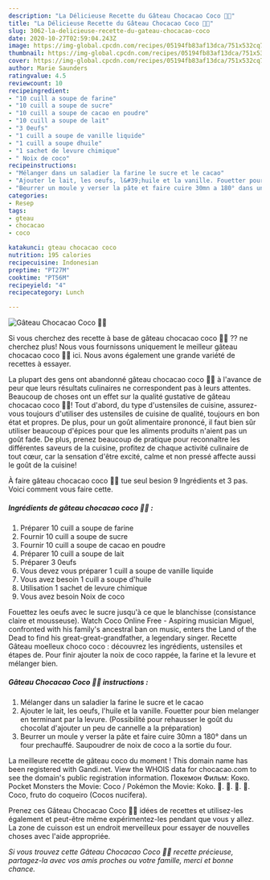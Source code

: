 ```yaml
---
description: "La Délicieuse Recette du Gâteau Chocacao Coco 🍩🌴"
title: "La Délicieuse Recette du Gâteau Chocacao Coco 🍩🌴"
slug: 3062-la-delicieuse-recette-du-gateau-chocacao-coco
date: 2020-10-27T02:59:04.243Z
image: https://img-global.cpcdn.com/recipes/05194fb83af13dca/751x532cq70/gateau-chocacao-coco-🍩🌴-photo-principale-de-la-recette.jpg
thumbnail: https://img-global.cpcdn.com/recipes/05194fb83af13dca/751x532cq70/gateau-chocacao-coco-🍩🌴-photo-principale-de-la-recette.jpg
cover: https://img-global.cpcdn.com/recipes/05194fb83af13dca/751x532cq70/gateau-chocacao-coco-🍩🌴-photo-principale-de-la-recette.jpg
author: Marie Saunders
ratingvalue: 4.5
reviewcount: 10
recipeingredient:
- "10 cuill a soupe de farine"
- "10 cuill a soupe de sucre"
- "10 cuill a soupe de cacao en poudre"
- "10 cuill a soupe de lait"
- "3 0eufs"
- "1 cuill a soupe de vanille liquide"
- "1 cuill a soupe dhuile"
- "1 sachet de levure chimique"
- " Noix de coco"
recipeinstructions:
- "Mélanger dans un saladier la farine le sucre et le cacao"
- "Ajouter le lait, les oeufs, l&#39;huile et la vanille. Fouetter pour bien melanger en terminant par la levure. (Possibilité pour rehausser le goût du chocolat d&#39;ajouter un peu de cannelle a la préparation)"
- "Beurrer un moule y verser la pâte et faire cuire 30mn a 180° dans un four prechauffé. Saupoudrer de noix de coco a la sortie du four."
categories:
- Resep
tags:
- gteau
- chocacao
- coco

katakunci: gteau chocacao coco 
nutrition: 195 calories
recipecuisine: Indonesian
preptime: "PT27M"
cooktime: "PT56M"
recipeyield: "4"
recipecategory: Lunch

---
```



![Gâteau Chocacao Coco 🍩🌴](https://img-global.cpcdn.com/recipes/05194fb83af13dca/751x532cq70/gateau-chocacao-coco-🍩🌴-photo-principale-de-la-recette.jpg)

Si vous cherchez des recette à base de gâteau chocacao coco 🍩🌴 ?? ne cherchez plus! Nous vous fournissons uniquement le meilleur gâteau chocacao coco 🍩🌴 ici. Nous avons également une grande variété de recettes à essayer.

La plupart des gens ont abandonné gâteau chocacao coco 🍩🌴 à l'avance de peur que leurs résultats culinaires ne correspondent pas à leurs attentes. Beaucoup de choses ont un effet sur la qualité gustative de gâteau chocacao coco 🍩🌴! Tout d'abord, du type d'ustensiles de cuisine, assurez-vous toujours d'utiliser des ustensiles de cuisine de qualité, toujours en bon état et propres. De plus, pour un goût alimentaire prononcé, il faut bien sûr utiliser beaucoup d'épices pour que les aliments produits n'aient pas un goût fade. De plus, prenez beaucoup de pratique pour reconnaître les différentes saveurs de la cuisine, profitez de chaque activité culinaire de tout cœur, car la sensation d'être excité, calme et non pressé affecte aussi le goût de la cuisine!

<!--inarticleads1-->

À faire gâteau chocacao coco 🍩🌴 tue seul besion 9 Ingrédients et 3 pas. Voici comment vous faire cette.

##### Ingrédients de gâteau chocacao coco 🍩🌴 :

1. Préparer 10 cuill a soupe de farine
1. Fournir 10 cuill a soupe de sucre
1. Fournir 10 cuill a soupe de cacao en poudre
1. Préparer 10 cuill a soupe de lait
1. Préparer 3 0eufs
1. Vous devez vous préparer 1 cuill a soupe de vanille liquide
1. Vous avez besoin 1 cuill a soupe d&#39;huile
1. Utilisation 1 sachet de levure chimique
1. Vous avez besoin  Noix de coco


Fouettez les oeufs avec le sucre jusqu&#39;à ce que le blanchisse (consistance claire et mousseuse). Watch Coco Online Free - Aspiring musician Miguel, confronted with his family&#39;s ancestral ban on music, enters the Land of the Dead to find his great-great-grandfather, a legendary singer. Recette Gâteau moelleux choco coco : découvrez les ingrédients, ustensiles et étapes de. Pour finir ajouter la noix de coco rappée, la farine et la levure et mélanger bien. 

<!--inarticleads2-->

##### Gâteau Chocacao Coco 🍩🌴 instructions :

1. Mélanger dans un saladier la farine le sucre et le cacao
1. Ajouter le lait, les oeufs, l&#39;huile et la vanille. Fouetter pour bien melanger en terminant par la levure. (Possibilité pour rehausser le goût du chocolat d&#39;ajouter un peu de cannelle a la préparation)
1. Beurrer un moule y verser la pâte et faire cuire 30mn a 180° dans un four prechauffé. Saupoudrer de noix de coco a la sortie du four.


La meilleure recette de gâteau coco du moment ! This domain name has been registered with Gandi.net. View the WHOIS data for chocacao.com to see the domain&#39;s public registration information. Покемон Фильм: Коко. Pocket Monsters the Movie: Coco / Pokémon the Movie: Koko. 🌴. 🌵. 🍩. 🍪. Coco, fruto do coqueiro (Cocos nucifera). 

<!--inarticleads1-->

<p>
Prenez ces Gâteau Chocacao Coco 🍩🌴 idées de recettes et utilisez-les également et peut-être même expérimentez-les pendant que vous y allez. La zone de cuisson est un endroit merveilleux pour essayer de nouvelles choses avec l'aide appropriée.
</p>

<p>
<i>Si vous trouvez cette Gâteau Chocacao Coco 🍩🌴 recette précieuse, partagez-la avec vos amis proches ou votre famille, merci et bonne chance.</i>
</p>
